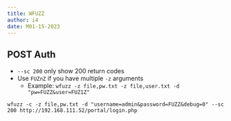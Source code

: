 ```yaml
---
title: WFUZZ
author: i4
date: M01-15-2023
---
```


## POST Auth
- `--sc 200` only show 200 return codes
- Use `FUZnZ` if you have multiple `-z` arguments
	- Example: `wfuzz -z file,pw.txt -z file,user.txt -d "pw=FUZZ&user=FUZ1Z"`
```
wfuzz -c -z file,pw.txt -d "username=admin&password=FUZZ&debug=0" --sc 200 http://192.168.111.52/portal/login.php
```
